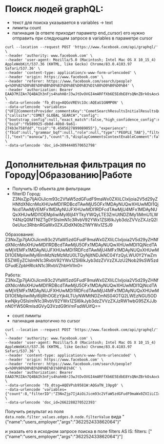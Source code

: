# Поиск людей graphQL:

* текст для поиска указывается в variables -> text
* лимиты count
* пагинация (в ответе приходит параметр end_cursor) его нужно отправить при следующем запросе в variables в параметре cursor

```
curl --location --request POST 'https://www.facebook.com/api/graphql/' \
--header 'authority: www.facebook.com' \
--header 'user-agent: Mozilla/5.0 (Macintosh; Intel Mac OS X 10_15_4) AppleWebKit/537.36 (KHTML, like Gecko) Chrome/83.0.4103.97 Safari/537.36' \
--header 'content-type: application/x-www-form-urlencoded' \
--header 'origin: https://www.facebook.com' \
--header 'referer: https://www.facebook.com/search/people?q=%D0%B2%D0%BE%D0%BB%D0%B3%D0%BE%D0%B3%D1%80%D0%B0%D0%B4' \
--header 'authorization: Bearer EAAD7MJZAn7Q4BAIh3nFjs4hahH8rJ3wJtDvOVGI4mARFfXb6E5EdbE8YsQNnZBrkOsAocW5F1zBaRvJWuOKtB05kh2c5oEpgiu38gFEbJfLBdMr4u8yotaAKy4PErUPyygM0QbWFpZAqHC21CVj55K2rRPTVOdK4VNRIf9wjwMUGZBmEZA859PFt6ImZBBvzSKSoCF7d6sz6ZB4jhMst6xfuO00y557e8YbaczpZAfmA7wZDZD' \
--data-urlencode 'fb_dtsg=AQGoVREVc1Oc:AQEaU1GNMP0N' \
--data-urlencode 'variables={"UFI2CommentsProvider_commentsKey":"CometSearchResultsInitialResultsQuery","allow_streaming":false,"args":{"callsite":"COMET_GLOBAL_SEARCH","config":{"bootstrap_config":null,"exact_match":false,"high_confidence_config":null,"watch_config":null},"context":{"bsid":"fb589925-db0d-40b8-9a61-274b3e758fdd","tsid":"0.4505627899089055"},"experience":{"fbid":null,"grammar_bqf":null,"role":null,"type":"PEOPLE_TAB"},"filters":[],"text":"волосы"},"count":5,"displayCommentsContextEnableComment":false,"displayCommentsContextIsAdPreview":false,"displayCommentsContextIsAggregatedShare":false,"displayCommentsContextIsStorySet":false,"displayCommentsFeedbackContext":null,"feedLocation":"SEARCH","feedbackSource":23,"fetch_filters":true,"focusCommentID":null,"isComet":true,"privacySelectorRenderLocation":"COMET_STREAM","renderLocation":null,"scale":2,"stream_initial_count":0,"useDefaultActor":false}' \
--data-urlencode 'doc_id=3094440570652798'
```

# Дополнительная фильтрация по Городу|Образованию|Работе

* Получить ID обьекта для фильтрации 
* filterID
Город: 
Z3NxZjp7IjAiOiJicm93c2VfaW5zdGFudF9maWx0ZXIiLCIxIjoia2V5d29yZHNfdXNlcnMoXHUwMDI1RDBcdTAwMjU5OFx1MDAyNUQwXHUwMDI1QjNcdTAwMjVEMFx1MDAyNUJFXHUwMDI1RDFcdTAwMjU4MFx1MDAyNUQxXHUwMDI1OEMpIiwiMyI6IjI4YTkyYWQyLTE3ZmUtNDZlMy1iMmU1LWY4NzQ0MTNlZTg0YSIsImN1c3RvbV92YWx1ZSI6IkJyb3dzZVVzZXJzQ2l0eUluc3RhbnRGaWx0ZXJDdXN0b21WYWx1ZSJ9

Образование:
Z3NxZjp7IjAiOiJicm93c2VfaW5zdGFudF9maWx0ZXIiLCIxIjoia2V5d29yZHNfdXNlcnMoXHUwMDI1RDBcdTAwMjU5OFx1MDAyNUQwXHUwMDI1QjNcdTAwMjVEMFx1MDAyNUJFXHUwMDI1RDFcdTAwMjU4MFx1MDAyNUQxXHUwMDI1OEMpIiwiMyI6ImMzNzMzMzU0LTQyNjItNDJkNC04YzQyLWU0Y2YwZmE5ZWEyZCIsImN1c3RvbV92YWx1ZSI6IkJyb3dzZVVzZXJzU2Nob29sSW5zdGFudEZpbHRlckN1c3RvbVZhbHVlIn0=

Работа:
Z3NxZjp7IjAiOiJicm93c2VfaW5zdGFudF9maWx0ZXIiLCIxIjoia2V5d29yZHNfdXNlcnMoXHUwMDI1RDBcdTAwMjU5OFx1MDAyNUQwXHUwMDI1QjNcdTAwMjVEMFx1MDAyNUJFXHUwMDI1RDFcdTAwMjU4MFx1MDAyNUQxXHUwMDI1OEMpIiwiMyI6IjRhOGEzYjk4LTUyNWMtNDZmNS04OTQ2LWEzNGU5ODkwNjkyOSIsImN1c3RvbV92YWx1ZSI6IkJyb3dzZVVzZXJzRW1wbG95ZXJJbnN0YW50RmlsdGVyQ3VzdG9tVmFsdWUifQ==

* count лимиты
* пагинация аналогично по cursor

```
curl --location --request POST 'https://www.facebook.com/api/graphql/' \
--header 'authority: www.facebook.com' \
--header 'user-agent: Mozilla/5.0 (Macintosh; Intel Mac OS X 10_15_4) AppleWebKit/537.36 (KHTML, like Gecko) Chrome/83.0.4103.97 Safari/537.36' \
--header 'content-type: application/x-www-form-urlencoded' \
--header 'origin: https://www.facebook.com' \
--header 'referer: https://www.facebook.com/search/people?q=%D0%98%D0%B3%D0%BE%D1%80%D1%8C' \
--header 'authorization: Bearer EAAD7MJZAn7Q4BAIh3nFjs4hahH8rJ3wJtDvOVGI4mARFfXb6E5EdbE8YsQNnZBrkOsAocW5F1zBaRvJWuOKtB05kh2c5oEpgiu38gFEbJfLBdMr4u8yotaAKy4PErUPyygM0QbWFpZAqHC21CVj55K2rRPTVOdK4VNRIf9wjwMUGZBmEZA859PFt6ImZBBvzSKSoCF7d6sz6ZB4jhMst6xfuO00y557e8YbaczpZAfmA7wZDZD' \
--data-urlencode 'fb_dtsg=AQEVPsb9581W:AQGaTN_19pgO' \
--data-urlencode 'variables={"count":8,"filterID":"Z3NxZjp7IjAiOiJicm93c2VfaW5zdGFudF9maWx0ZXIiLCIxIjoia2V5d29yZHNfdXNlcnMoXHUwMDI1RDBcdTAwMjU5OFx1MDAyNUQwXHUwMDI1QjNcdTAwMjVEMFx1MDAyNUJFXHUwMDI1RDFcdTAwMjU4MFx1MDAyNUQxXHUwMDI1OEMpIiwiMyI6IjczNGYzNmI0LWY4NTMtNDk1Ni05ZmUzLWQ2MTRlOTRjYTRiNCIsImN1c3RvbV92YWx1ZSI6IkJyb3dzZVVzZXJzQ2l0eUluc3RhbnRGaWx0ZXJDdXN0b21WYWx1ZSJ9","profile_picture_size":null,"query":"new"}' \
--data-urlencode 'doc_id=2662288270522393'
```

Получить результат из поля `data.node.filter_values.edges.0.node.filterValue` вида
"{"name":"users_employer","args":"362252433862064"}"

и указать его в исходном запросе поиска в поле filters AS IS:
filters: ["{"name":"users_employer","args":"362252433862064"}"]
